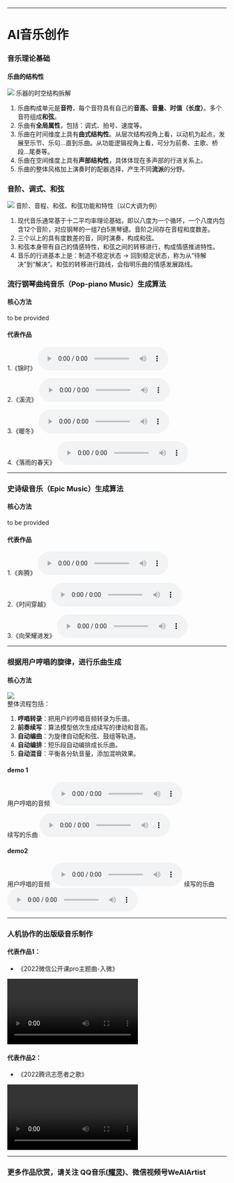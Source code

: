 ---------------------------------------

# AI音乐创作

### 音乐理论基础

#### 乐曲的结构性
<div >
<img src="/music/resource/image/overview.jpeg" > 乐器的时空结构拆解</img> <br/>

<ol>
<li>乐曲构成单元是<b>音符</b>，每个音符具有自己的<b>音高、音量、时值（长度）</b>。多个音符组成<b>和弦</b>。</li>
<li>乐曲有<b>全局属性</b>，包括：调式、拍号、速度等。</li>
<li>乐曲在时间维度上具有<b>曲式结构性</b>。从层次结构视角上看，以动机为起点，发展至乐节、乐句...直到乐曲。从功能逻辑视角上看，可分为前奏、主歌、桥段...尾奏等。</li>
<li>乐曲在空间维度上具有<b>声部结构性</b>，具体体现在多声部的行进关系上。</li>
<li>乐曲的整体风格加上演奏时的配器选择，产生不同<b>流派</b>的分野。</li>
</ol>

</div>

### 音阶、调式、和弦
<div>
<img src="/music/resource/image/Cmajor.jpeg"> 音阶、音程、和弦、和弦功能和特性（以C大调为例）</img> <br/>
<ol>
<li>现代音乐通常基于十二平均率理论基础，即以八度为一个循环，一个八度内包含12个音阶，对应钢琴的一组7白5黑琴键。音阶之间存在音程和度数差。</li>
<li>三个以上的具有度数差的音，同时演奏，构成和弦。</li>
<li>和弦本身带有自己的情感特性，和弦之间的转移进行，构成情感推进特性。</li>
<li>音乐的行进基本上是：制造不稳定状态 -> 回到稳定状态，称为从“待解决”到“解决”。和弦的转移进行路线，会指明乐曲的情感发展路线。</li>
</ol>
</div>


### 流行钢琴曲纯音乐（Pop-piano Music）生成算法

#### 核心方法
to be provided

#### 代表作品
1.《锦时》
<audio controls="">
<source src="/music/resource/audio/lovely_ages.mp3" type="audio/mp3" />
</audio>

2.《溪流》
<audio controls="">
<source src="/music/resource/audio/stream.mp3" type="audio/mp3" />
</audio>

3.《暖冬》
<audio controls="">
<source src="/music/resource/audio/warm_winter.mp3" type="audio/mp3" />
</audio>

4.《落雨的春天》
<audio controls="">
<source src="/music/resource/audio/raining _spring.mp3" type="audio/mp3" />
</audio>

---------------------------------------

### 史诗级音乐（Epic Music）生成算法

#### 核心方法
  to be provided

#### 代表作品
1.《奔腾》
<audio controls="">
<source src="/music/resource/audio/gallop.mp3" type="audio/mp3" />
</audio>
 
2.《时间穿越》
<audio controls="">
<source src="/music/resource/audio/time_travel.mp3" type="audio/mp3" />
</audio>

3.《向荣耀进发》
<audio controls="">
<source src="/music/resource/audio/head_for_glory.mp3" type="audio/mp3" />
</audio>


---------------------------------------
### 根据用户哼唱的旋律，进行乐曲生成

#### 核心方法
<div>
<img src="/music/resource/image/humming.jpeg" /> <br/>
整体流程包括：<br/>
<ol>
<li><b>哼唱转录</b>：把用户的哼唱音频转录为乐谱。 </li>
<li><b>前奏续写</b>：算法模型依次生成续写的律动和音高。 </li>
<li><b>自动编曲</b>：为旋律自动配和弦、鼓组等轨道。 </li>
<li><b>自动编排</b>：短乐段自动编排成长乐曲。 </li>
<li><b>自动混音</b>：平衡各分轨音量，添加混响效果。 </li>
</ol>
</div> 

#### demo 1
用户哼唱的音频
<audio controls="">
<source src="/music/resource/audio/head_for_glory.mp3" type="audio/mp3" />
</audio>

续写的乐曲
<audio controls="">
<source src="/music/resource/audio/head_for_glory.mp3" type="audio/mp3" />
</audio>

#### demo2

用户哼唱的音频
<audio controls="">
<source src="/music/resource/audio/head_for_glory.mp3" type="audio/mp3" />
</audio>
续写的乐曲
<audio controls="">
<source src="/music/resource/audio/head_for_glory.mp3" type="audio/mp3" />
</audio>


---------------------------------------
### 人机协作的出版级音乐制作
<!--
####  协同过程
- 人类作曲者给出基本的和弦行进框架。
- 算法生成旋律和伴奏。
- 填词。
- 现场录制。
- 后期：修音、混音、母带。
- 发行
-->
#### 代表作品1：

- 《2022微信公开课pro主题曲-入微》
<video width="" height="" controls>
<source src="/music/resource/video/ruwei.mov">
</video>

#### 代表作品2：

- 《2022腾讯志愿者之歌》
<video width="" height="" controls>
<source src="/music/resource/video/volunteer.mov">
</video>

---------------------------------------
### 更多作品欣赏，请关注 QQ音乐(<a href="https://y.qq.com/n/ryqq/singer/002dUuzA0FI573/album">耀灵</a>)、微信视频号WeAIArtist

